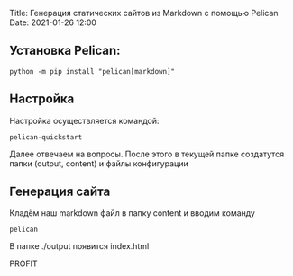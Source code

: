 Title: Генерация статических сайтов из Markdown с помощью Pelican
Date: 2021-01-26 12:00


## Установка Pelican:
```
python -m pip install "pelican[markdown]" 
```

## Настройка
Настройка осуществляется командой:
```
pelican-quickstart
```
Далее отвечаем на вопросы.
После этого в текущей папке создатутся папки (output, content) и файлы конфигурации


## Генерация сайта

Кладём наш markdown файл в папку content и вводим команду 
```
pelican
```

В папке ./output появится index.html

PROFIT

